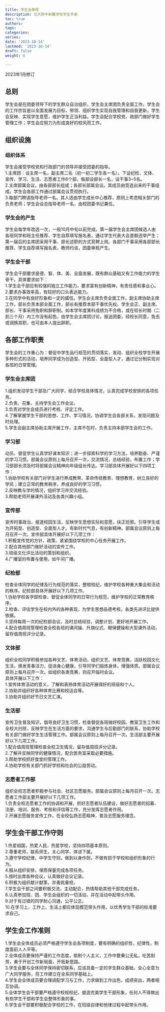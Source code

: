 ```yaml
---
title: 学生会章程
description: 北大附中新馨学校学生手册
toc: true
authors:
tags:
categories:
series:
date: '2023-10-14'
lastmod: '2023-10-14'
draft: false
weight: 8

---
```


2023年1月修订  
## 总则
学生会是在团委领导下的学生群众自治组织，学生会主席团负责全面工作。学生会的工作宗旨是以全面发展为目标，带领、组织学生实现自我管理和自我更新。学生会反映、实现学生意愿，维护学生正当利益。学生会配合学校党、政部门做好学生管理工作；学生会应努力为形成良好的校风而工作。  
## 组织设施
### 组织体系
学生会接受学校党和行政部门的领导并接受团委的指导。  
1.主席团：设主席一名，副主席二名（初一初二学生各一名）。下设纪检、文体、宣传、学习、生活、志愿者工作6个部，每部设部长一名，设干事3~5名。  
2.主席部属会议，由各部部长组成；各部长部属会议。其成员由竞选出来的干事组成。学生会各部工作通过部属会议贯彻执行。  
3.每部门聘请指导老师一名。其人选由学生成长中心推荐，原则上考虑相关部门的负责老师；学生会设总指导老师一名，由校团委书记兼任。  
### 学生会的产生
学生会每学年改选一次，一般10月中旬以前完成。第一届学生会主席团候选人由各班同学和班主任推荐、学生自荐填写报名表，通过学生代表大会差额选举产生；第一届后的主席团采用干事、部长述职的方式竞聘上岗。各部门干事采用各部部长推荐、学生自荐填写报名表，教师约谈，团委审核产生。
### 学生会干部
学生会干部要求是德、智、体、美、全面发展，既有群众基础又有工作能力的学生骨干。具体要求如下：  
1.学生会干部应有较强的独立工作能力，要求富有创新精神，有责任感和事业心。  
2.要求办事效率高，有较好的口头表达能力。  
3.在同学中有良好形象和一定的威信。学生会主席负责全面工作，副主席协助主席工作，部长负责本部全面工作，部长有推荐本部干事优先权。学生会正、副主席、部长、干事采用免职和辞职制。如本学年度某科成绩为不合格，或在较长时期（二到三个月）内工作没有起色，由学生会主席团讨论，报送团委，经校长同意，免去或调换其职，也可由本人提出辞职。
## 各部工作职责
学生会的工作重心为：督促中学生品行规范的贯彻落实，发动、组织全校学生开展多种形式的活动，培养同学成为创造型、开拓型、全面型人才，通过记分制实现对各班的日常管理。
### 学生会主席团
1.组织发动学生干部及广大同学，结合学校具体情况，认真完成学校安排的各项任务。  
2.负责、召集、主持学生会工作会议。  
3.负责对学生会成员进行考核、评定工作。  
4.了解掌握学生干部的思想、工作、学习情况，协调学生会各部关系，发现问题及时处理。  
5.学生会副主席协助主席开展工作，主席不在时，负责主持本部学生会的工作。
### 学习部
动员、督促学生认真学好课本知识；进一步探索科学的学习方法，培养勤奋、严谨的学习习惯。部属会议原则上每月召开一次，交流情况，总结经验，布置工作；学习部部长须及时将部属会议精神向年级组长传达。学习部具体开展好以下四项工作：  
1.协助学校有关部门对学生进行养成教育、革命传统教育、理想教育，树立良好的学风；建立正常的教育秩序，养成良好的学习习惯。  
2.反映教与学的情况，组织学习并交流经验。  
3.帮助老师开展课外活动及各类兴趣小组。
### 宣传部
宣传时事政治，报道校园生活，反映学生思想实际和意愿，扶正贬邪。引导学生成为开拓型、创造型、全面型人才。有新时代气息，有创新精神。部属会议原则上每月召开一次。宣传部具体开展好以下几项工作：  
1.积极宣传党的方针、政策、紧紧围绕学校的中心任务开展工作。  
2.配合其他部门做好活动的宣传工作。  
3.班级文化评比活动的策划和组织。  
4.广播室的布置与使用，如午间广播。  
### 纪检部
检查全体同学的纪律及行为规范的落实，整顿校纪，维护学校各种重大集会和活动的秩序。纪检部具体开展好以下几项工作。  
1.协助学校各学部检查、督促全体同学的日常行为规范，维护学校的正常教育秩序。  
2.检查、评估学生在校内外的各种表现，为学生思想品德考核，各类先进评比提供依据。  
3.坚持每周一次的纪检部会议，及时总结经验，调整计划，更好地开展工作。  
4.配合值周班管理检查全校各班的课间操、升旗仪式、眼保健操和大型课外活动，留存值周班评分记录。  
### 文体部
组织全校同学积极参加各种文艺、体育活动，组织文艺、体育竞赛，活跃校园文化生活，焕发青春活力，促进身心健康。引导同学们锻炼身体，增强体质。部属会议原则上每月召开一次。如组织各类竞赛，则召开临时会议。  
具体开展以下工作：  
1.宣传体育活动的意义，了解和表扬体育活动开展得好的班级和个人。  
2.协助并组织好各种体育比赛和校运会等。  
3.协助并组织好节日文艺汇演。  
### 生活部
宣传卫生普及知识，倡导良好卫生习惯，检查督促各班做好校园、教室卫生工作和全校大扫除，反映学生在生活方面的要求，沟通学生与后勤部门的联系，协助学校有关部门做好学生生活管理工作。部属会议原则上每月召开一次。生活部主要开展好以下几项工作。  
1.配合值周班管理检查全校卫生情况，留存值周班评分记录。  
2.了解并反映同学的健康情况，配合医务室采取必要措施。  
3.帮助学校抓好食堂的管理工作。  
4.协助学校有关部门抓好学校和社会的公益劳动。  
### 志愿者工作部
组织全校志愿者积极参与社会、社区志愿服务。部属会议原则上每月召开一次。志愿者工作部主要开展好以下几项工作。  
1.负责全校志愿者工作的协调和开展，抓好志愿者队伍建设，做好志愿者的招募、注册、培训、服务、考核和评估等工作，充分发挥志愿者作用。  
2.开展志愿服务宣传工作，在全校弘扬志愿精神，普及志愿服务理念。  
## 学生会干部工作守则
1.热爱祖国，热爱人民，热爱学校，坚持四项基本原则。  
2.尊重老师，联系师生，关心同学，体谅下属。  
3.遵守学校纪律，中学生守则，做到以身作则，不做有损于学校和组织形象的行为。  
4.服从组织安排，保质保量完成各项任务。  
5.按时出席各种会议，认真做好会议记录。  
6.积极为组织献计献策，并勇挑重担。  
7.学生会干部之间要积极交流，主动配合，热情帮助其他干部完成任务。  
8.认真参加班、团、学生会组织的一切活动，并在活动中起带头作用。  
9.对于有过错的同学耐心沟通，公平公正。  
10.在学习上、工作上、生活上都应体现模范带头作用，以优秀学生干部的标准要求自己。
## 学生会工作准则
1.学生会全体成员必须严格遵守学生会各项制度，要有明确的组织性，纪律性，制度面前人人平等。  
2.全体成员要保持严谨的工作态度，抵制个人主义，工作中要秉公无私，吃苦耐劳，勇于开创工作新局面，开拓新思路。  
3.学生会要与全体同学保持密切联系，应该具备一定的学生群众基础，全心全意为广大同学服务，将工作建立在全系同学基础上。  
4.学生会全体成员要合理调配学习与工作，力求做到工作出色，成绩突出，两者相互协调。  
5.全体学生会干部要严格遵守校规校纪，塑造完美学生干部形象，任何人不得做出有损学生干部和学生会整体形象的事。  
6.学生会干部要积极配合学校的工作，在班级自律和他律过程中起带头作用。  